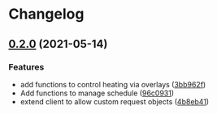 # Changelog

## [0.2.0](https://www.github.com/gonzolino/gotado/compare/v0.1.0...v0.2.0) (2021-05-14)


### Features

* add functions to control heating via overlays ([3bb962f](https://www.github.com/gonzolino/gotado/commit/3bb962f4c3dd398d3434b2ed23251e2151ad4991))
* Add functions to manage schedule ([96c0931](https://www.github.com/gonzolino/gotado/commit/96c0931c09d89310672deabf01fdee37ff260d31))
* extend client to allow custom request objects ([4b8eb41](https://www.github.com/gonzolino/gotado/commit/4b8eb4130822ad1968310333ec13453ffedf9eb0))
